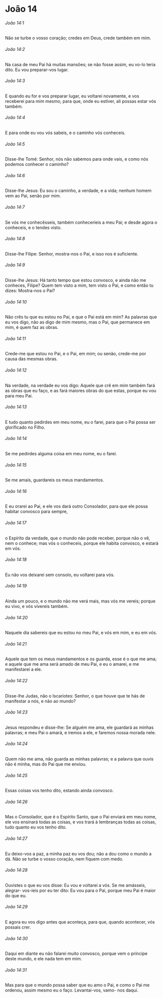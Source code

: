 # João 14

###### João 14:1

Não se turbe o vosso coração; credes em Deus, crede também em mim.

###### João 14:2

Na casa de meu Pai há muitas mansões; se não fosse assim, eu vo-lo teria dito. Eu vou preparar-vos lugar.

###### João 14:3

E quando eu for e vos preparar lugar, eu voltarei novamente, e vos receberei para mim mesmo, para que, onde eu estiver, ali possas estar vós também.

###### João 14:4

E para onde eu vou vós sabeis, e o caminho vós conheceis.

###### João 14:5

Disse-lhe Tomé: Senhor, nós não sabemos para onde vais, e como nós podemos conhecer o caminho?

###### João 14:6

Disse-lhe Jesus: Eu sou o caminho, a verdade, e a vida; nenhum homem vem ao Pai, senão por mim.

###### João 14:7

Se vós me conhecêsseis, também conheceríeis a meu Pai; e desde agora o conheceis, e o tendes visto.

###### João 14:8

Disse-lhe Filipe: Senhor, mostra-nos o Pai, e isso nos é suficiente.

###### João 14:9

Disse-lhe Jesus: Há tanto tempo que estou convosco, e ainda não me conheces, Filipe? Quem tem visto a mim, tem visto o Pai, e como então tu dizes: Mostra-nos o Pai?

###### João 14:10

Não crês tu que eu estou no Pai, e que o Pai está em mim? As palavras que eu vos digo, não as digo de mim mesmo, mas o Pai, que permanece em mim, é quem faz as obras.

###### João 14:11

Crede-me que estou no Pai, e o Pai, em mim; ou senão, crede-me por causa das mesmas obras.

###### João 14:12

Na verdade, na verdade eu vos digo: Aquele que crê em mim também fará as obras que eu faço, e as fará maiores obras do que estas, porque eu vou para meu Pai.

###### João 14:13

E tudo quanto pedirdes em meu nome, eu o farei, para que o Pai possa ser glorificado no Filho.

###### João 14:14

Se me pedirdes alguma coisa em meu nome, eu o farei.

###### João 14:15

Se me amais, guardareis os meus mandamentos.

###### João 14:16

E eu orarei ao Pai, e ele vos dará outro Consolador, para que ele possa habitar convosco para sempre,

###### João 14:17

o Espírito da verdade, que o mundo não pode receber, porque não o vê, nem o conhece; mas vós o conheceis, porque ele habita convosco, e estará em vós.

###### João 14:18

Eu não vos deixarei sem consolo, eu voltarei para vós.

###### João 14:19

Ainda um pouco, e o mundo não me verá mais, mas vós me vereis; porque eu vivo, e vós vivereis também.

###### João 14:20

Naquele dia sabereis que eu estou no meu Pai, e vós em mim, e eu em vós.

###### João 14:21

Aquele que tem os meus mandamentos e os guarda, esse é o que me ama; e aquele que me ama será amado de meu Pai, e eu o amarei, e me manifestarei a ele.

###### João 14:22

Disse-lhe Judas, não o Iscariotes: Senhor, o que houve que te hás de manifestar a nós, e não ao mundo?

###### João 14:23

Jesus respondeu e disse-lhe: Se alguém me ama, ele guardará as minhas palavras; e meu Pai o amará, e iremos a ele, e faremos nossa morada nele.

###### João 14:24

Quem não me ama, não guarda as minhas palavras; e a palavra que ouvis não é minha, mas do Pai que me enviou.

###### João 14:25

Essas coisas vos tenho dito, estando ainda convosco.

###### João 14:26

Mas o Consolador, que é o Espírito Santo, que o Pai enviará em meu nome, ele vos ensinará todas as coisas, e vos trará à lembranças todas as coisas, tudo quanto eu vos tenho dito.

###### João 14:27

Eu deixo-vos a paz, a minha paz eu vos dou; não a dou como o mundo a dá. Não se turbe o vosso coração, nem fiquem com medo.

###### João 14:28

Ouvistes o que eu vos disse: Eu vou e voltarei a vós. Se me amásseis, alegrar- vos-íeis por eu ter dito: Eu vou para o Pai, porque meu Pai é maior do que eu.

###### João 14:29

E agora eu vos digo antes que aconteça, para que, quando acontecer, vós possais crer.

###### João 14:30

Daqui em diante eu não falarei muito convosco, porque vem o príncipe deste mundo, e ele nada tem em mim.

###### João 14:31

Mas para que o mundo possa saber que eu amo o Pai, e como o Pai me ordenou, assim mesmo eu o faço. Levantai-vos, vamo- nos daqui.

